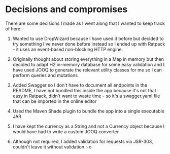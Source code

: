 # Decisions and compromises

There are some decisions I made as I went along that I wanted to keep track of here:

1. Wanted to use DropWizard because I have used it before but decided to try something I've never done before instead
so I ended up with Ratpack - it uses an event-based non-blocking HTTP engine.

2. Originally thought about storing everything in a Map in memory but then decided to adapt H2 in-memory database
for some easy validation and I have used JOOQ to generate the relevant utility classes for me so I can perform 
queries and mutations

3. Added Swagger so I don't have to document all endpoints in the README, I have not bundled this inside the app because
it's not that easy in Ratpack, didn't want to waste time - so it's a swagger.yaml file that can be imported in the online 
editor

4. Used the Maven Shade plugin to bundle the app into a single executable JAR

5. I have kept the currency as a String and not a Currency object because I would have had to write a custom JOOQ converter

6. Although not required, I added validation for requests via JSR-303, couldn't leave it without validation :-o
